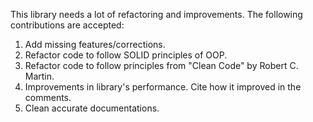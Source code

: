 This library needs a lot of refactoring and improvements.
The following contributions are accepted:
1. Add missing features/corrections.
2. Refactor code to follow SOLID principles of OOP.
3. Refactor code to follow principles from "Clean Code" by Robert C. Martin.
4. Improvements in library's performance. Cite how it improved in the comments.
5. Clean accurate documentations.
